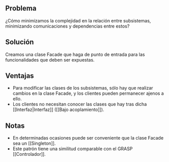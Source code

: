 ## Problema
¿Cómo minimizamos la complejidad en la relación entre subsistemas, minimizando comunicaciones y dependencias entre estos?

## Solución
Creamos una clase Facade que haga de punto de entrada para las funcionalidades que deben ser expuestas.

## Ventajas
- Para modificar las clases de los subsistemas, sólo hay que realizar cambios en la clase Facade, y los clientes pueden permanecer ajenos a ello.
- Los clientes no necesitan conocer las clases que hay tras dicha [[Interfaz|Interfaz]] ([[Bajo acoplamiento]]).

## Notas
- En determinadas ocasiones puede ser conveniente que la clase Facade sea un [[Singleton]].
- Este patrón tiene una similitud comparable con el GRASP [[Controlador]].